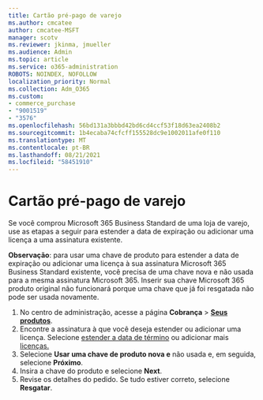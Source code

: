 ```yaml
---
title: Cartão pré-pago de varejo
ms.author: cmcatee
author: cmcatee-MSFT
manager: scotv
ms.reviewer: jkinma, jmueller
ms.audience: Admin
ms.topic: article
ms.service: o365-administration
ROBOTS: NOINDEX, NOFOLLOW
localization_priority: Normal
ms.collection: Adm_O365
ms.custom:
- commerce_purchase
- "9001519"
- "3576"
ms.openlocfilehash: 56bd131a3bbbd42bd6cd4ccf53f18d63ea2408b2
ms.sourcegitcommit: 1b4ecaba74cfcff155528dc9e1002011afe0f110
ms.translationtype: MT
ms.contentlocale: pt-BR
ms.lasthandoff: 08/21/2021
ms.locfileid: "58451910"
---
```

# <a name="retail-prepaid-card"></a>Cartão pré-pago de varejo

Se você comprou Microsoft 365 Business Standard de uma loja de varejo, use as etapas a seguir para estender a data de expiração ou adicionar uma licença a uma assinatura existente.

**Observação**: para usar uma chave de produto para estender a data de expiração ou adicionar uma licença à sua assinatura Microsoft 365 Business Standard existente, você precisa de uma chave nova e não usada para a mesma assinatura Microsoft 365. Inserir sua chave Microsoft 365 produto original não funcionará porque uma chave que já foi resgatada não pode ser usada novamente.

1. No centro de administração, acesse a página **Cobrança** > **[Seus produtos](https://go.microsoft.com/fwlink/p/?linkid=842054)**.
2. Encontre a assinatura à que você deseja estender ou adicionar uma licença. Selecione [estender a data de término](https://go.microsoft.com/fwlink/p/?linkid=842054) ou adicionar mais [licenças.](https://go.microsoft.com/fwlink/p/?linkid=842054)
3. Selecione **Usar uma chave de produto nova e** não usada e, em seguida, selecione **Próximo**.
4. Insira a chave do produto e selecione **Next**.
5. Revise os detalhes do pedido. Se tudo estiver correto, selecione **Resgatar**.